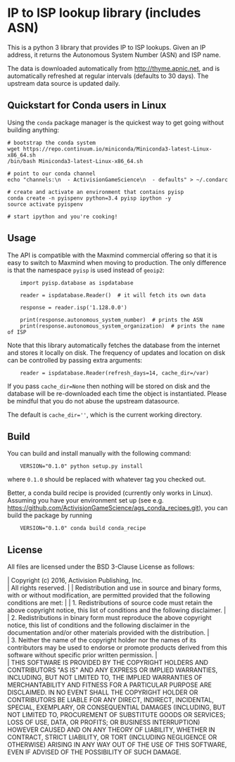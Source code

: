 # IP to ISP lookup library (includes ASN)

This is a python 3 library that provides IP to ISP lookups.  Given an IP address, it
returns the Autonomous System Number (ASN) and ISP name.

The data is downloaded automatically from http://thyme.apnic.net, and is automatically
refreshed at regular intervals (defaults to 30 days).  The upstream data source
is updated daily.


## Quickstart for Conda users in Linux

Using the `conda` package manager is the quickest way to get going
without building anything:
```
# bootstrap the conda system
wget https://repo.continuum.io/miniconda/Miniconda3-latest-Linux-x86_64.sh
/bin/bash Miniconda3-latest-Linux-x86_64.sh

# point to our conda channel
echo "channels:\n  - ActivisionGameScience\n  - defaults" > ~/.condarc

# create and activate an environment that contains pyisp 
conda create -n pyispenv python=3.4 pyisp ipython -y
source activate pyispenv

# start ipython and you're cooking!
```

## Usage

The API is compatible with the Maxmind commercial offering so that it is
easy to switch to Maxmind when moving to production.  The only difference is
that the namespace `pyisp` is used instead of `geoip2`: 
```
    import pyisp.database as ispdatabase

    reader = ispdatabase.Reader()  # it will fetch its own data
    
    response = reader.isp('1.128.0.0') 

    print(response.autonomous_system_number)  # prints the ASN
    print(response.autonomous_system_organization)  # prints the name of ISP

```

Note that this library automatically fetches the database from the internet
and stores it locally on disk.  The frequency of updates and location on disk
can be controlled by passing extra arguments:
```
    reader = ispdatabase.Reader(refresh_days=14, cache_dir=/var)
```
If you pass `cache_dir=None` then nothing will be stored on disk and the
database will be re-downloaded each time the object is instantiated.  Please
be mindful that you do not abuse the upstream datasource.

The default is `cache_dir=''`, which is the current working directory.

## Build

You can build and install manually with the following command:
```
    VERSION="0.1.0" python setup.py install
```
where `0.1.0` should be replaced with whatever tag you checked out.

Better, a conda build recipe is provided (currently only works in Linux).  Assuming you have your
environment set up (see e.g. https://github.com/ActivisionGameScience/ags_conda_recipes.git),
you can build the package by running
```
    VERSION="0.1.0" conda build conda_recipe
```

## License

All files are licensed under the BSD 3-Clause License as follows:
 
| Copyright (c) 2016, Activision Publishing, Inc.  
| All rights reserved.
| 
| Redistribution and use in source and binary forms, with or without modification, are permitted provided that the following conditions are met:
| 
| 1. Redistributions of source code must retain the above copyright notice, this list of conditions and the following disclaimer.
|  
| 2. Redistributions in binary form must reproduce the above copyright notice, this list of conditions and the following disclaimer in the documentation and/or other materials provided with the distribution.
|  
| 3. Neither the name of the copyright holder nor the names of its contributors may be used to endorse or promote products derived from this software without specific prior written permission.
|  
| THIS SOFTWARE IS PROVIDED BY THE COPYRIGHT HOLDERS AND CONTRIBUTORS "AS IS" AND ANY EXPRESS OR IMPLIED WARRANTIES, INCLUDING, BUT NOT LIMITED TO, THE IMPLIED WARRANTIES OF MERCHANTABILITY AND FITNESS FOR A PARTICULAR PURPOSE ARE DISCLAIMED. IN NO EVENT SHALL THE COPYRIGHT HOLDER OR CONTRIBUTORS BE LIABLE FOR ANY DIRECT, INDIRECT, INCIDENTAL, SPECIAL, EXEMPLARY, OR CONSEQUENTIAL DAMAGES (INCLUDING, BUT NOT LIMITED TO, PROCUREMENT OF SUBSTITUTE GOODS OR SERVICES; LOSS OF USE, DATA, OR PROFITS; OR BUSINESS INTERRUPTION) HOWEVER CAUSED AND ON ANY THEORY OF LIABILITY, WHETHER IN CONTRACT, STRICT LIABILITY, OR TORT (INCLUDING NEGLIGENCE OR OTHERWISE) ARISING IN ANY WAY OUT OF THE USE OF THIS SOFTWARE, EVEN IF ADVISED OF THE POSSIBILITY OF SUCH DAMAGE.

